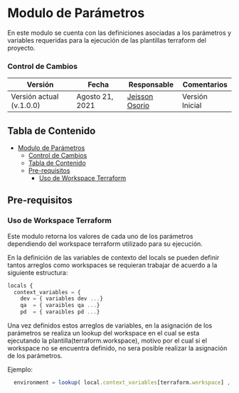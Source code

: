 # Modulo de Parámetros

En este modulo se cuenta con las definiciones asociadas a los parámetros y variables requeridas para la ejecución de las plantillas terraform del proyecto.

### Control de Cambios

| Versión | Fecha | Responsable | Comentarios | 
|--|--|--|--|
| Versión actual (v.1.0.0) | Agosto 21, 2021| [Jeisson Osorio]() |   Versión Inicial |

## Tabla de Contenido
- [Modulo de Parámetros](#modulo-de-parámetros)
    - [Control de Cambios](#control-de-cambios)
  - [Tabla de Contenido](#tabla-de-contenido)
  - [Pre-requisitos](#pre-requisitos)
    - [Uso de Workspace Terraform](#uso-de-workspace-terraform)

## Pre-requisitos

### Uso de Workspace Terraform

Este modulo retorna los valores de cada uno de los parámetros dependiendo del workspace terraform utilizado para su ejecución.

En la definición de las variables de contexto del locals se pueden definir tantos arreglos como workspaces se requieran trabajar de acuerdo a la siguiente estructura:

```js
locals {
  context_variables = {
    dev = { variables dev ...}
    qa  = { varaibles qa ...}
    pd  = { varaibles pd ...}
```

Una vez definidos estos arreglos de variables, en la asignación de los parámetros se realiza un lookup del workspace en el cual se esta ejecutando la plantilla(terraform.workspace), motivo por el cual si el workspace no se encuentra definido, no sera posible realizar la asignación de los parámetros.

Ejemplo:
```js
  environment = lookup( local.context_variables[terraform.workspace] , "environment" , "dev" )
```